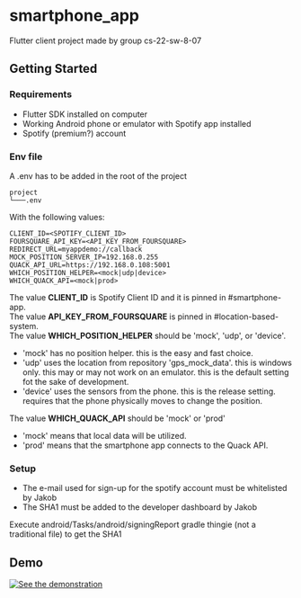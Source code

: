 # smartphone_app

Flutter client project made by group cs-22-sw-8-07

## Getting Started

### Requirements

- Flutter SDK installed on computer
- Working Android phone or emulator with Spotify app installed
- Spotify (premium?) account

### Env file

A .env has to be added in the root of the project

```
project
└───.env
```

With the following values:

```
CLIENT_ID=<SPOTIFY_CLIENT_ID>
FOURSQUARE_API_KEY=<API_KEY_FROM_FOURSQUARE>
REDIRECT_URL=myappdemo://callback
MOCK_POSITION_SERVER_IP=192.168.0.255
QUACK_API_URL=https://192.168.0.108:5001
WHICH_POSITION_HELPER=<mock|udp|device>
WHICH_QUACK_API=<mock|prod>
```

The value __CLIENT_ID__ is Spotify Client ID and it is pinned in #smartphone-app.  
The value __API_KEY_FROM_FOURSQUARE__ is pinned in #location-based-system.  
The value __WHICH_POSITION_HELPER__ should be 'mock', 'udp', or 'device'.

-   'mock' has no position helper.
    this is the easy and fast choice.
-   'udp' uses the location from repository 'gps_mock_data'.
    this is windows only.
    this may or may not work on an emulator.
    this is the default setting fot the sake of development.
-   'device' uses the sensors from the phone.
    this is the release setting.
    requires that the phone physically moves to change the position.
    
The value __WHICH_QUACK_API__ should be 'mock' or 'prod'

-   'mock' means that local data will be utilized.
-   'prod' means that the smartphone app connects to the Quack API.
    
### Setup

- The e-mail used for sign-up for the spotify account must be whitelisted by Jakob
- The SHA1 must be added to the developer dashboard by Jakob

Execute android/Tasks/android/signingReport gradle thingie (not a traditional file) to get the SHA1

## Demo

[![See the demonstration](https://i.ytimg.com/vi/GqphjZ-0HqE/maxresdefault.jpg)](https://youtu.be/eMi1KI9bX08)
